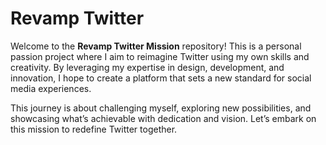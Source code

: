 

# Revamp Twitter 

Welcome to the **Revamp Twitter Mission** repository! This is a personal passion project where I aim to reimagine Twitter using my own skills and creativity. By leveraging my expertise in design, development, and innovation, I hope to create a platform that sets a new standard for social media experiences.

This journey is about challenging myself, exploring new possibilities, and showcasing what’s achievable with dedication and vision. Let’s embark on this mission to redefine Twitter together.


